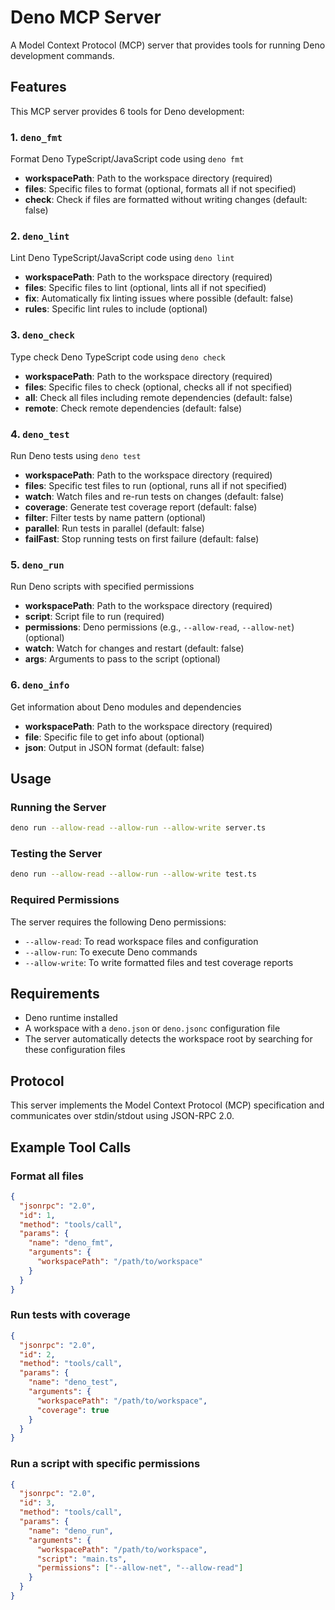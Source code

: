 # Deno MCP Server

A Model Context Protocol (MCP) server that provides tools for running Deno development commands.

## Features

This MCP server provides 6 tools for Deno development:

### 1. `deno_fmt`
Format Deno TypeScript/JavaScript code using `deno fmt`
- **workspacePath**: Path to the workspace directory (required)
- **files**: Specific files to format (optional, formats all if not specified)
- **check**: Check if files are formatted without writing changes (default: false)

### 2. `deno_lint`
Lint Deno TypeScript/JavaScript code using `deno lint`
- **workspacePath**: Path to the workspace directory (required)
- **files**: Specific files to lint (optional, lints all if not specified)
- **fix**: Automatically fix linting issues where possible (default: false)
- **rules**: Specific lint rules to include (optional)

### 3. `deno_check`
Type check Deno TypeScript code using `deno check`
- **workspacePath**: Path to the workspace directory (required)
- **files**: Specific files to check (optional, checks all if not specified)
- **all**: Check all files including remote dependencies (default: false)
- **remote**: Check remote dependencies (default: false)

### 4. `deno_test`
Run Deno tests using `deno test`
- **workspacePath**: Path to the workspace directory (required)
- **files**: Specific test files to run (optional, runs all if not specified)
- **watch**: Watch files and re-run tests on changes (default: false)
- **coverage**: Generate test coverage report (default: false)
- **filter**: Filter tests by name pattern (optional)
- **parallel**: Run tests in parallel (default: false)
- **failFast**: Stop running tests on first failure (default: false)

### 5. `deno_run`
Run Deno scripts with specified permissions
- **workspacePath**: Path to the workspace directory (required)
- **script**: Script file to run (required)
- **permissions**: Deno permissions (e.g., `--allow-read`, `--allow-net`) (optional)
- **watch**: Watch for changes and restart (default: false)
- **args**: Arguments to pass to the script (optional)

### 6. `deno_info`
Get information about Deno modules and dependencies
- **workspacePath**: Path to the workspace directory (required)
- **file**: Specific file to get info about (optional)
- **json**: Output in JSON format (default: false)

## Usage

### Running the Server

```bash
deno run --allow-read --allow-run --allow-write server.ts
```

### Testing the Server

```bash
deno run --allow-read --allow-run --allow-write test.ts
```

### Required Permissions

The server requires the following Deno permissions:
- `--allow-read`: To read workspace files and configuration
- `--allow-run`: To execute Deno commands
- `--allow-write`: To write formatted files and test coverage reports

## Requirements

- Deno runtime installed
- A workspace with a `deno.json` or `deno.jsonc` configuration file
- The server automatically detects the workspace root by searching for these configuration files

## Protocol

This server implements the Model Context Protocol (MCP) specification and communicates over stdin/stdout using JSON-RPC 2.0.

## Example Tool Calls

### Format all files
```json
{
  "jsonrpc": "2.0",
  "id": 1,
  "method": "tools/call",
  "params": {
    "name": "deno_fmt",
    "arguments": {
      "workspacePath": "/path/to/workspace"
    }
  }
}
```

### Run tests with coverage
```json
{
  "jsonrpc": "2.0",
  "id": 2,
  "method": "tools/call",
  "params": {
    "name": "deno_test",
    "arguments": {
      "workspacePath": "/path/to/workspace",
      "coverage": true
    }
  }
}
```

### Run a script with specific permissions
```json
{
  "jsonrpc": "2.0",
  "id": 3,
  "method": "tools/call",
  "params": {
    "name": "deno_run",
    "arguments": {
      "workspacePath": "/path/to/workspace",
      "script": "main.ts",
      "permissions": ["--allow-net", "--allow-read"]
    }
  }
}
```
